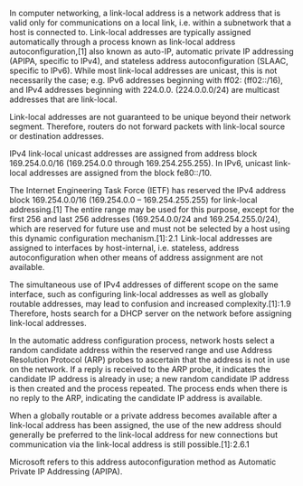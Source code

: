 In computer networking, a link-local address is a network address that is valid only for communications on a local link, i.e. within a subnetwork that a host is connected to. Link-local addresses are typically assigned automatically through a process known as link-local address autoconfiguration,[1] also known as auto-IP, automatic private IP addressing (APIPA, specific to IPv4), and stateless address autoconfiguration (SLAAC, specific to IPv6). While most link-local addresses are unicast, this is not necessarily the case; e.g. IPv6 addresses beginning with ff02: (ff02::/16), and IPv4 addresses beginning with 224.0.0. (224.0.0.0/24) are multicast addresses that are link-local.

Link-local addresses are not guaranteed to be unique beyond their network segment. Therefore, routers do not forward packets with link-local source or destination addresses.

IPv4 link-local unicast addresses are assigned from address block 169.254.0.0/16 (169.254.0.0 through 169.254.255.255). In IPv6, unicast link-local addresses are assigned from the block fe80::/10.

The Internet Engineering Task Force (IETF) has reserved the IPv4 address block 169.254.0.0/16 (169.254.0.0 – 169.254.255.255) for link-local addressing.[1] The entire range may be used for this purpose, except for the first 256 and last 256 addresses (169.254.0.0/24 and 169.254.255.0/24), which are reserved for future use and must not be selected by a host using this dynamic configuration mechanism.[1]: 2.1  Link-local addresses are assigned to interfaces by host-internal, i.e. stateless, address autoconfiguration when other means of address assignment are not available.

The simultaneous use of IPv4 addresses of different scope on the same interface, such as configuring link-local addresses as well as globally routable addresses, may lead to confusion and increased complexity.[1]: 1.9  Therefore, hosts search for a DHCP server on the network before assigning link-local addresses.

In the automatic address configuration process, network hosts select a random candidate address within the reserved range and use Address Resolution Protocol (ARP) probes to ascertain that the address is not in use on the network. If a reply is received to the ARP probe, it indicates the candidate IP address is already in use; a new random candidate IP address is then created and the process repeated. The process ends when there is no reply to the ARP, indicating the candidate IP address is available.

When a globally routable or a private address becomes available after a link-local address has been assigned, the use of the new address should generally be preferred to the link-local address for new connections but communication via the link-local address is still possible.[1]: 2.6.1 

Microsoft refers to this address autoconfiguration method as Automatic Private IP Addressing (APIPA).
